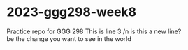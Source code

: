 # 2023-ggg298-week8
Practice repo for GGG 298
This is line 3
/n is this a new line?  
be the change you want to see in the world